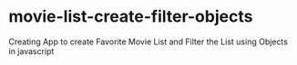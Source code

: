 # movie-list-create-filter-objects
Creating App to create Favorite Movie List and Filter the List using Objects in javascript
